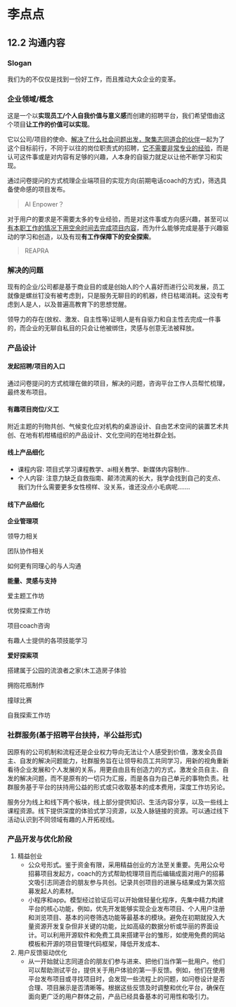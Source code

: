 # 李点点

## 12.2 沟通内容

### Slogan

我们为的不仅仅是找到一份好工作，而且推动大众企业的变革。



### 企业领域/概念

这是一个以**实现员工/个人自我价值与意义感**而创建的招聘平台，我们希望借由这个项目**让工作的价值可以实现**。

它以公司/项目的使命、<u>解决了什么社会问题出发，聚集志同道合的伙伴</u>一起为了这个目标前行，不同于以往的岗位职责式的招聘，<u>它不需要非常专业的经验</u>，而是认可这件事或是对内容有足够的兴趣，人本身的自驱力就足以让他不断学习和实现。

通过问卷提问的方式梳理企业端项目的实现方向(前期电话coach的方式)，筛选具备使命感的项目发布。

> AI Enpower？

对于用户的要求是不需要太多的专业经验，而是对这件事或方向感兴趣，甚至可以<u>有本职工作的情况下用空余时间去完成项目内容</u>，而为什么能够完成是基于兴趣驱动的学习和创造，以及有现**有工作保障下的安全探索**。

> REAPRA



### 解决的问题

现有的企业/公司都是基于商业目的或是创始人的个人喜好而进行公司发展，员工就像是螺丝钉没有被考虑到，只是服务无聊目的的机器，终日枯竭消耗。这没有考虑到人是人，以及普遍高教育下的思想觉醒。

领导力的存在(放权、激发、自主性等)证明人是有自驱力和自主性去完成一件事的，而企业的无聊自私目的只会让他被绑住，灵感与创意无法被释放。



### 产品设计

#### 发起招聘/项目的入口

通过问卷提问的方式梳理在做的项目，解决的问题，咨询平台工作人员帮忙梳理，最终发布项目。



#### 有趣项目岗位/义工

附近主题的刊物共创、气候变化应对机构的桌游设计、自由艺术空间的装置艺术共创、在地有机柑橘组织的产品设计、文化空间的在地社群企划。



#### 线上产品细化

- 课程内容: 项目式学习课程教学、ai相关教学、新媒体内容制作..
- 个人内容: 注意力缺乏自救指南、颠沛流离的长大，我学会找到自己的支点、我们为什么需要更多女性榜样、没关系，谁还没点小毛病呢…….



#### 线下产品细化

**企业管理项**

领导力相关

团队协作相关

如何更有同理心的与人沟通



**能量、灵感与支持**

爱主题工作坊

优势探索工作坊

项目coach咨询

有趣人士提供的各项技能学习



**爱好探索项**

搭建属于公园的流浪者之家(木工造房子体验

拥抱花瓶制作

撞球比赛

自我探索工作坊



### 社群服务(基于招聘平台扶持，半公益形式)

因原有的公司机制和流程还是企业权力导向无法让个人感受到价值，激发全员自主、自发的解决问题能力，社群服务旨在让领导和员工共同学习，用新的视角重新看待企业发展和个人发展的关系，用更自由且有创造力的方式，激发全员自主、自发的解决问题，而不是原有的一切只为汇报，而是各自为自己单元的事物负责。社群服务基于平台的扶持用公益的形式或只收取基本的成本费用，深度工作坊另论。

服务分为线上和线下两个板块，线上部分提供知识、生活内容分享，以及一些线上课程资源。线下提供深度的体验式学习资源，以及人脉链接的资源。可以通过线下活动认识到不同领域有趣的人开拓视线。



### 产品开发与优化阶段

1. 精益创业
   - 公众号形式。鉴于资金有限，采用精益创业的方法至关重要。先用公众号招募项目发起方，coach的方式帮助梳理项目而后编辑成面对用户的招募文吸引志同道合的朋友参与共创。记录共创项目的进展与结果成为第次招募发起人的素材。
   - 小程序和app。模型经过验证后可以开始做轻量化程序，先集中精力构建平台的核心功能，例如，优先开发能够实现企业发布项目、个人用户注册和浏览项目、基本的问卷筛选功能等最基本的模块。避免在初期就投入大量资源开发复杂但非关键的功能，比如高级的数据分析或华丽的界面设计。可以利用开源软件和免费工具来搭建平台的雏形，如使用免费的网站模板和开源的项目管理代码框架，降低开发成本、
2. 用户反馈驱动优化
   - 从一开始就让志同道合的朋友们参与进来、把他们当作第一批用户。他们可以帮助测试平台，提供关于用户体验的第一手反馈。例如，他们在使用平台发布项目或寻找项目时，会发现一些流程上的问题，如问卷设计是否合理、项目展示是否清晰等。根据这些反馈及时调整和优化平台，确保在面向更广泛的用户群体之前，产品已经具备基本的可用性和吸引力。